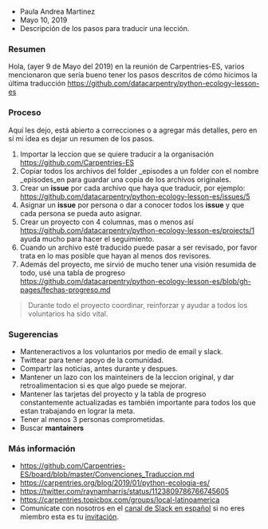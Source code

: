 - Paula Andrea Martinez
- Mayo 10, 2019
- Descripción de los pasos para traducir una lección.

### Resumen
Hola, (ayer 9 de Mayo del 2019) en la reunión de Carpentries-ES, varios mencionaron que sería bueno tener los pasos descritos de cómo hicimos la última traducción https://github.com/datacarpentry/python-ecology-lesson-es

### Proceso
Aquí les dejo, está abierto a correcciones o a agregar más detalles, pero en sí mi idea es dejar un resumen de los pasos.

1. Importar la leccion que se quiere traducir a la organisación https://github.com/Carpentries-ES
1. Copiar todos los archivos del folder _episodes a un folder con el nombre _episodes_en para guardar una copia de los archivos originales.  
1. Crear un **issue** por cada archivo que haya que traducir, por ejemplo: https://github.com/datacarpentry/python-ecology-lesson-es/issues/5
1. Asignar un **issue** por persona o dar a conocer todos los **issue** y que cada persona se pueda auto asignar.
1. Crear un proyecto con 4 columnas, mas o menos así https://github.com/datacarpentry/python-ecology-lesson-es/projects/1 ayuda mucho para hacer el seguimiento.
1. Cuando un archivo esté traducido puede pasar a ser revisado, por favor trata en lo mas posible que hayan al menos dos revisores.
1. Además del proyecto, me sirvió de mucho tener una visión resumida de todo, usé una tabla de progreso https://github.com/datacarpentry/python-ecology-lesson-es/blob/gh-pages/fechas-progreso.md

> Durante todo el proyecto coordinar, reinforzar y ayudar a todos los voluntarios ha sido vital.

### Sugerencias

- Manteneractivos a los voluntarios por medio de email y slack.
- Twittear para tener apoyo de la comunidad.
- Compartr las noticias, antes durante y despues.
- Mantener un lazo con los mainteiners de la leccion original, y dar retroalimentacion si es que algo puede se mejorar.
- Mantener las tarjetas del proyecto y la tabla de progreso constantemente actualizadas es también importante para todos los que estan trabajando en lograr la meta. 
- Tener al menos 3 personas comprometidas.
- Buscar **mantainers**

### Más información

- https://github.com/Carpentries-ES/board/blob/master/Convenciones_Traduccion.md
- https://carpentries.org/blog/2019/01/python-ecologia-es/
- https://twitter.com/raynamharris/status/1123809786766745605 
- https://carpentries.topicbox.com/groups/local-latinoamerica
-  Comunícate con nosotros en el [canal de Slack en español](https://swcarpentry.slack.com/messages/CDZLNHSMQ) si no eres miembro esta es tu [invitación](https://swc-slack-invite.herokuapp.com/).
 

